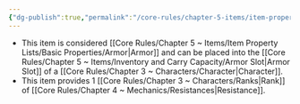 ```yaml
---
{"dg-publish":true,"permalink":"/core-rules/chapter-5-items/item-property-lists/basic-properties/armor/"}
---
```


- This item is considered [[Core Rules/Chapter 5 ~ Items/Item Property Lists/Basic Properties/Armor\|Armor]] and can be placed into the [[Core Rules/Chapter 5 ~ Items/Inventory and Carry Capacity/Armor Slot\|Armor Slot]] of a [[Core Rules/Chapter 3 ~ Characters/Character\|Character]].
- This item provides 1 [[Core Rules/Chapter 3 ~ Characters/Ranks\|Rank]] of [[Core Rules/Chapter 4 ~ Mechanics/Resistances\|Resistance]].